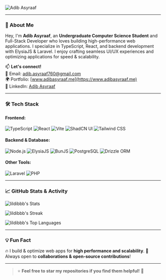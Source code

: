 ![Adib Asyraaf](https://readme-typing-svg.demolab.com?font=Fira+Code&weight=500&size=24&pause=1000&color=0EF7FF&center=true&vCenter=true&width=1000&height=40&lines=Hey+there!+I'm+Adib+Asyraaf+%F0%9F%91%8B;Full-Stack+Developer+%7C+Tech+Enthusiast+%F0%9F%9A%80;Passionate+about+building+high-performance+apps!)

---

### 🚀 About Me
Hey, I'm **Adib Asyraaf**, an **Undergraduate Computer Science Student** and Full-Stack Developer who loves building high-performance web applications.
I specialize in TypeScript, React, and backend development with ElysiaJS & Laravel. I enjoy crafting seamless UI/UX experiences and optimizing applications for speed & scalability.



📫 **Let's connect!**  
📧 Email: [adib.asyraaf760@gmail.com](mailto:adib.asyraaf760@gmail.com)  
🌍 Portfolio: [www.adibasyraaf.me](https://www.adibasyraaf.me)  
🔗 LinkedIn: [Adib Asyraaf](https://www.linkedin.com/in/adib-asyraaf/)  

---

### 🛠 Tech Stack

#### **Frontend:**
![TypeScript](https://skillicons.dev/icons?i=ts)
![React](https://skillicons.dev/icons?i=react)
![Vite](https://skillicons.dev/icons?i=vite)
![ShadCN UI](https://img.shields.io/badge/shadcn%2Fui-000000?style=for-the-badge&logo=shadcnui&logoColor=white)
![Tailwind CSS](https://skillicons.dev/icons?i=tailwind)


#### **Backend & Database:**
![Node.js](https://skillicons.dev/icons?i=nodejs)
![ElysiaJS](https://skillicons.dev/icons?i=elysia)
![BunJS](https://skillicons.dev/icons?i=bun)
![PostgreSQL](https://skillicons.dev/icons?i=postgres)
![Drizzle ORM](https://img.shields.io/badge/drizzle-C5F74F?style=for-the-badge&logo=drizzle&logoColor=black)

#### **Other Tools:**
![Laravel](https://skillicons.dev/icons?i=laravel)
![PHP](https://skillicons.dev/icons?i=php)

---

### 📈 GitHub Stats & Activity

![lildibbb's Stats](https://github-readme-stats.vercel.app/api?username=lildibbb&theme=vue-dark&show_icons=true&hide_border=true&count_private=true)

![lildibbb's Streak](https://github-readme-streak-stats.herokuapp.com/?user=lildibbb&theme=vue-dark&hide_border=true)

![lildibbb's Top Languages](https://github-readme-stats.vercel.app/api/top-langs/?username=lildibbb&theme=vue-dark&show_icons=true&hide_border=true&layout=compact)

---

### 💡 Fun Fact
🔥 I build & optimize web apps for **high performance and scalability**. 
🎯 Always open to **collaborations & open-source contributions**!

---

> ⭐ **Feel free to star my repositories if you find them helpful!** 🌟
